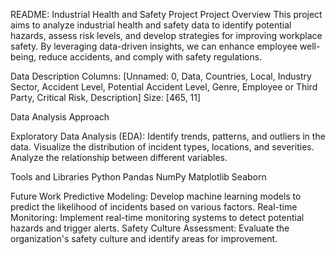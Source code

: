 README: Industrial Health and Safety Project
Project Overview
This project aims to analyze industrial health and safety data to identify potential hazards, assess risk levels, and develop strategies for improving workplace safety. By leveraging data-driven insights, we can enhance employee well-being, reduce accidents, and comply with safety regulations.

Data Description
Columns: [Unnamed: 0, Data, Countries, Local, Industry Sector, Accident Level, Potential Accident Level, Genre, Employee or Third Party, Critical Risk, Description]
Size: [465, 11]


Data Analysis Approach

Exploratory Data Analysis (EDA):
Identify trends, patterns, and outliers in the data.
Visualize the distribution of incident types, locations, and severities.
Analyze the relationship between different variables.



Tools and Libraries
Python
Pandas
NumPy
Matplotlib
Seaborn


Future Work
Predictive Modeling: Develop machine learning models to predict the likelihood of incidents based on various factors.
Real-time Monitoring: Implement real-time monitoring systems to detect potential hazards and trigger alerts.
Safety Culture Assessment: Evaluate the organization's safety culture and identify areas for improvement.